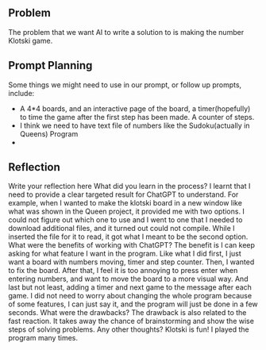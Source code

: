 ## Problem

The problem that we want AI to write a solution to is making the number Klotski game.

## Prompt Planning

Some things we might need to use in our prompt, or follow up prompts, include:

* A 4*4 boards, and an interactive page of the board, a timer(hopefully) to time the game after the first step has been made. A counter of steps. 
* I think we need to have text file of numbers like the Sudoku(actually in Queens) Program
* 
## Reflection

Write your reflection here
What did you learn in the process?
I learnt that I need to provide a clear targeted result for ChatGPT to understand. For example, when I wanted to make the klotski board in a new window like what was shown in the Queen  project, it provided me with two options. I could not figure out which one to use and I went to one that I needed to download additional files, and it turned out could not compile. While I inserted the file for it to read, it got what I meant to be the second option. 
What were the benefits of working with ChatGPT?
The benefit is I can keep asking for what feature I want in the program. Like what I did first, I just want a board with numbers moving, timer and step counter. Then, I wanted to fix the board. After that, I feel it is too annoying to press enter when entering numbers, and want to move the board to a more visual way. And last but not least, adding a timer and next game to the message after each game. I did not need to worry about changing the whole program because of some features, I can just say it, and the program will just be done in a few seconds. 
What were the drawbacks?
The drawback is also related to the fast reaction. It takes away the chance of brainstorming and show the wise steps of solving problems.
Any other thoughts?
Klotski is fun! I played the program many times.

